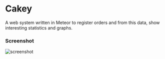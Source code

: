 # Cakey

A web system written in Meteor to register orders and from this data, show interesting statistics and graphs.

### Screenshot

![screenshot](http://s13.postimg.org/3n7p38fzb/cakey.png)

